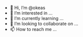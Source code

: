- 👋 Hi, I’m @okeas
- 👀 I’m interested in ...
- 🌱 I’m currently learning ...
- 💞️ I’m looking to collaborate on ...
- 📫 How to reach me ...

<!---
okeas/okeas is a ✨ special ✨ repository because its `README.md` (this file) appears on your GitHub profile.
You can click the Preview link to take a look at your changes.
--->
